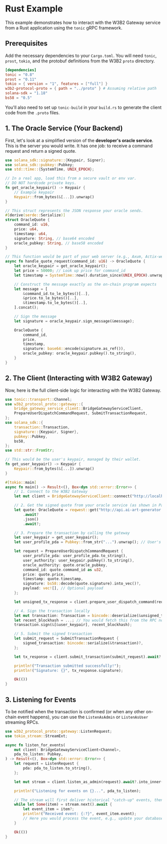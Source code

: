 # Rust Example

This example demonstrates how to interact with the W3B2 Gateway service from a Rust application using the `tonic` gRPC framework.

## Prerequisites

Add the necessary dependencies to your `Cargo.toml`. You will need `tonic`, `prost`, `tokio`, and the protobuf definitions from the W3B2 `proto` directory.

```toml
[dependencies]
tonic = "0.8"
prost = "0.11"
tokio = { version = "1", features = ["full"] }
w3b2-protocol-proto = { path = "../proto" } # Assuming relative path
solana-sdk = "1.18"
bs58 = "0.5"
```

You'll also need to set up `tonic-build` in your `build.rs` to generate the client code from the `.proto` files.

## 1. The Oracle Service (Your Backend)

First, let's look at a simplified version of the **developer's oracle service**. This is the server you would write. It has one job: to receive a command request and return a signed quote.

```rust
use solana_sdk::signature::{Keypair, Signer};
use solana_sdk::pubkey::Pubkey;
use std::time::{SystemTime, UNIX_EPOCH};

// In a real app, load this from a secure vault or env var.
// DO NOT hardcode private keys.
fn get_oracle_keypair() -> Keypair {
    // Example keypair
    Keypair::from_bytes(&[...]).unwrap()
}

// This struct represents the JSON response your oracle sends.
#[derive(serde::Serialize)]
struct OracleQuote {
    command_id: u16,
    price: u64,
    timestamp: u64,
    signature: String, // base64 encoded
    oracle_pubkey: String, // base58 encoded
}

// This function would be part of your web server (e.g., Axum, Actix-web)
async fn handle_quote_request(command_id: u16) -> OracleQuote {
    let oracle_keypair = get_oracle_keypair();
    let price = 50000; // Look up price for command_id
    let timestamp = SystemTime::now().duration_since(UNIX_EPOCH).unwrap().as_secs();

    // Construct the message exactly as the on-chain program expects
    let message = [
        &command_id.to_le_bytes()[..],
        &price.to_le_bytes()[..],
        &timestamp.to_le_bytes()[..],
    ].concat();

    // Sign the message
    let signature = oracle_keypair.sign_message(&message);

    OracleQuote {
        command_id,
        price,
        timestamp,
        signature: base64::encode(signature.as_ref()),
        oracle_pubkey: oracle_keypair.pubkey().to_string(),
    }
}
```

## 2. The Client (Interacting with W3B2 Gateway)

Now, here is the full client-side logic for interacting with the W3B2 Gateway.

```rust
use tonic::transport::Channel;
use w3b2_protocol_proto::gateway::{
    bridge_gateway_service_client::BridgeGatewayServiceClient,
    PrepareUserDispatchCommandRequest, SubmitTransactionRequest,
};
use solana_sdk::{
    transaction::Transaction,
    signature::{Keypair, Signer},
    pubkey::Pubkey,
    bs58,
};
use std::str::FromStr;

// This would be the user's keypair, managed by their wallet.
fn get_user_keypair() -> Keypair {
    Keypair::from_bytes(&[...]).unwrap()
}

#[tokio::main]
async fn main() -> Result<(), Box<dyn std::error::Error>> {
    // 1. Connect to the W3B2 Gateway
    let mut client = BridgeGatewayServiceClient::connect("http://localhost:50051").await?;

    // 2. Get the signed quote from your oracle service (as shown in Part 1)
    let quote: OracleQuote = reqwest::get("http://api.ai-art-generator.com/v1/generate-quote")
        .await?
        .json()
        .await?;

    // 3. Prepare the transaction by calling the gateway
    let user_keypair = get_user_keypair();
    let user_profile_pda = Pubkey::from_str("...").unwrap(); // User's profile PDA for this service

    let request = PrepareUserDispatchCommandRequest {
        user_profile_pda: user_profile_pda.to_string(),
        user_authority: user_keypair.pubkey().to_string(),
        oracle_authority: quote.oracle_pubkey,
        command_id: quote.command_id as u32,
        price: quote.price,
        timestamp: quote.timestamp,
        signature: bs58::decode(quote.signature).into_vec()?,
        payload: vec![], // Optional payload
    };

    let unsigned_tx_response = client.prepare_user_dispatch_command(request).await?.into_inner();

    // 4. Sign the transaction locally
    let mut transaction: Transaction = bincode::deserialize(&unsigned_tx_response.transaction)?;
    let recent_blockhash = ...; // You would fetch this from the RPC node
    transaction.sign(&[&user_keypair], recent_blockhash);

    // 5. Submit the signed transaction
    let submit_request = SubmitTransactionRequest {
        signed_transaction: bincode::serialize(&transaction)?,
    };

    let tx_response = client.submit_transaction(submit_request).await?.into_inner();

    println!("Transaction submitted successfully!");
    println!("Signature: {}", tx_response.signature);

    Ok(())
}
```

## 3. Listening for Events

To be notified when the transaction is confirmed (or when any other on-chain event happens), you can use the `ListenAsAdmin` or `ListenAsUser` streaming RPCs.

```rust
use w3b2_protocol_proto::gateway::ListenRequest;
use tokio_stream::StreamExt;

async fn listen_for_events(
    mut client: BridgeGatewayServiceClient<Channel>,
    pda_to_listen: Pubkey,
) -> Result<(), Box<dyn std::error::Error>> {
    let request = ListenRequest {
        pda: pda_to_listen.to_string(),
    };

    let mut stream = client.listen_as_admin(request).await?.into_inner();

    println!("Listening for events on {}...", pda_to_listen);

    // The stream will first deliver historical "catch-up" events, then live ones.
    while let Some(item) = stream.next().await {
        let event_item = item?;
        println!("Received event: {:?}", event_item.event);
        // Here you would process the event, e.g., update your database
    }

    Ok(())
}
```
